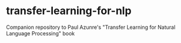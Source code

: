 # transfer-learning-for-nlp
Companion repository to Paul Azunre's "Transfer Learning for Natural Language Processing" book 
